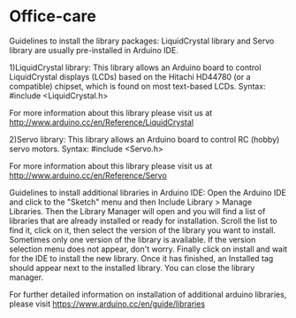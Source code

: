 # Office-care
Guidelines to install the library packages:
LiquidCrystal library and Servo library are usually pre-installed in Arduino IDE.

1)LiquidCrystal library:
This library allows an Arduino board to control LiquidCrystal displays (LCDs) based on the Hitachi HD44780 (or a compatible) chipset, which is found on most text-based LCDs.
Syntax: #include <LiquidCrystal.h>

For more information about this library please visit us at http://www.arduino.cc/en/Reference/LiquidCrystal

2)Servo library:
This library allows an Arduino board to control RC (hobby) servo motors.
Syntax: #include <Servo.h>

For more information about this library please visit us at http://www.arduino.cc/en/Reference/Servo

Guidelines to install additional libraries in Arduino IDE:
Open the  Arduino IDE and click to the "Sketch" menu and then Include Library > Manage Libraries.
Then the Library Manager will open and you will find a list of libraries that are already installed or ready for installation.
 Scroll the list to find it, click on it, then select the version of the library you want to install. 
Sometimes only one version of the library is available. If the version selection menu does not appear, don't worry.
Finally click on install and wait for the IDE to install the new library. Once it has finished, an Installed tag should appear next to the installed library.
 You can close the library manager.

For further detailed information on installation of additional arduino libraries, please visit https://www.arduino.cc/en/guide/libraries

